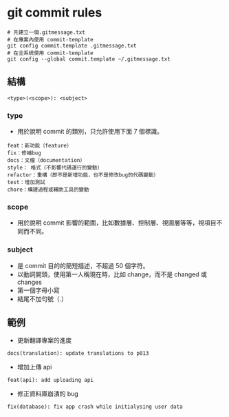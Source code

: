 # git commit rules

```fish
# 先建立一個.gitmessage.txt
# 在專案內使用 commit-template
git config commit.template .gitmessage.txt
# 在全系統使用 commit-template
git config --global commit.template ~/.gitmessage.txt
```

## 結構

```text
<type>(<scope>): <subject>
```

### type

- 用於說明 commit 的類別，只允許使用下面 7 個標識。

```text
feat：新功能（feature）
fix：修補bug
docs：文檔（documentation）
style： 格式（不影響代碼運行的變動）
refactor：重構（即不是新增功能，也不是修改bug的代碼變動）
test：增加測試
chore：構建過程或輔助工具的變動
```

### scope

- 用於說明 commit 影響的範圍，比如數據層、控制層、視圖層等等，視項目不同而不同。

### subject

- 是 commit 目的的簡短描述，不超過 50 個字符。
- 以動詞開頭，使用第一人稱現在時，比如 change，而不是 changed 或 changes
- 第一個字母小寫
- 結尾不加句號（.）

## 範例

- 更新翻譯專案的進度

```text
docs(translation): update translations to p013
```

- 增加上傳 api

```text
feat(api): add uploading api
```

- 修正資料庫崩潰的 bug

```text
fix(database): fix app crash while initialysing user data
```
